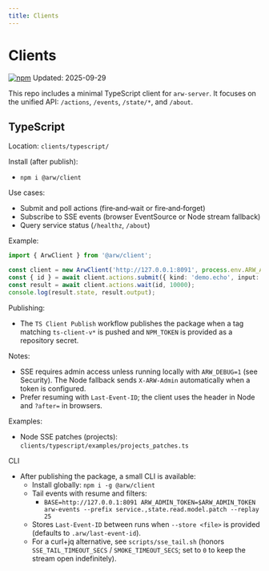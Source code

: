 ```yaml
---
title: Clients
---
```


# Clients
<a href="https://www.npmjs.com/package/@arw/client"><img alt="npm" src="https://img.shields.io/npm/v/%40arw%2Fclient?label=%40arw%2Fclient"></a>
Updated: 2025-09-29

This repo includes a minimal TypeScript client for `arw-server`. It focuses on the unified API: `/actions`, `/events`, `/state/*`, and `/about`.

## TypeScript

Location: `clients/typescript/`

Install (after publish):
- `npm i @arw/client`

Use cases:
- Submit and poll actions (fire‑and‑wait or fire‑and‑forget)
- Subscribe to SSE events (browser EventSource or Node stream fallback)
- Query service status (`/healthz`, `/about`)

Example:

```ts
import { ArwClient } from '@arw/client';

const client = new ArwClient('http://127.0.0.1:8091', process.env.ARW_ADMIN_TOKEN);
const { id } = await client.actions.submit({ kind: 'demo.echo', input: { msg: 'hello' } });
const result = await client.actions.wait(id, 10000);
console.log(result.state, result.output);
```

Publishing:
- The `TS Client Publish` workflow publishes the package when a tag matching `ts-client-v*` is pushed and `NPM_TOKEN` is provided as a repository secret.

Notes:
- SSE requires admin access unless running locally with `ARW_DEBUG=1` (see Security). The Node fallback sends `X-ARW-Admin` automatically when a token is configured.
- Prefer resuming with `Last-Event-ID`; the client uses the header in Node and `?after=` in browsers.

Examples:
- Node SSE patches (projects): `clients/typescript/examples/projects_patches.ts`

CLI
- After publishing the package, a small CLI is available:
  - Install globally: `npm i -g @arw/client`
  - Tail events with resume and filters:
    - `BASE=http://127.0.0.1:8091 ARW_ADMIN_TOKEN=$ARW_ADMIN_TOKEN arw-events --prefix service.,state.read.model.patch --replay 25`
  - Stores `Last-Event-ID` between runs when `--store <file>` is provided (defaults to `.arw/last-event-id`).
  - For a curl+jq alternative, see `scripts/sse_tail.sh` (honors `SSE_TAIL_TIMEOUT_SECS` / `SMOKE_TIMEOUT_SECS`; set to `0` to keep the stream open indefinitely).
